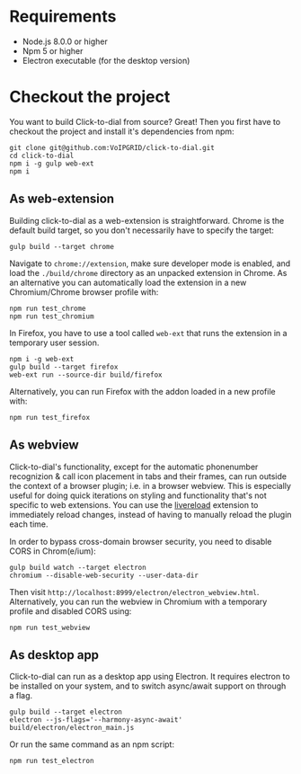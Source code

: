 # Requirements
* Node.js 8.0.0 or higher
* Npm 5 or higher
* Electron executable (for the desktop version)

# Checkout the project
You want to build Click-to-dial from source? Great! Then you first have to
checkout the project and install it's dependencies from npm:

    git clone git@github.com:VoIPGRID/click-to-dial.git
    cd click-to-dial
    npm i -g gulp web-ext
    npm i


## As web-extension
Building click-to-dial as a web-extension is straightforward. Chrome is the
default build target, so you don't necessarily have to specify the target:

    gulp build --target chrome

Navigate to `chrome://extension`, make sure developer mode is enabled, and load
the `./build/chrome` directory as an unpacked extension in Chrome. As an alternative
you can automatically load the extension in a new Chromium/Chrome browser profile with:

    npm run test_chrome
    npm run test_chromium

In Firefox, you have to use a tool called `web-ext` that runs the extension in
a temporary user session.

    npm i -g web-ext
    gulp build --target firefox
    web-ext run --source-dir build/firefox

Alternatively, you can run Firefox with the addon loaded in a new profile with:

    npm run test_firefox


## As webview
Click-to-dial's functionality, except for the automatic phonenumber recognizion &
call icon placement in tabs and their frames, can run outside the context of a
browser plugin; i.e. in a browser webview. This is especially useful for doing quick
iterations on styling and functionality that's not specific to web extensions.
You can use the [livereload](https://chrome.google.com/webstore/detail/livereload/jnihajbhpnppcggbcgedagnkighmdlei) extension to immediately reload changes, instead
of having to manually reload the plugin each time.

In order to bypass cross-domain browser security, you need to disable CORS in
Chrom(e/ium):

    gulp build watch --target electron
    chromium --disable-web-security --user-data-dir

Then visit `http://localhost:8999/electron/electron_webview.html`. Alternatively,
you can run the webview in Chromium with a temporary profile and disabled CORS using:

    npm run test_webview


## As desktop app
Click-to-dial can run as a desktop app using Electron. It requires electron to be
installed on your system, and to switch async/await support on through a flag.

    gulp build --target electron
    electron --js-flags='--harmony-async-await' build/electron/electron_main.js

Or run the same command as an npm script:

    npm run test_electron
